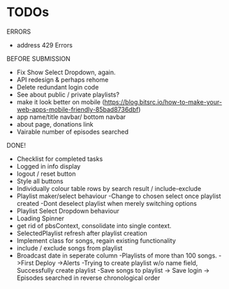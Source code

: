 # TODOs

ERRORS

- address 429 Errors

BEFORE SUBMISSION

- Fix Show Select Dropdown, again.
- API redesign & perhaps rehome
- Delete redundant login code
- See about public / private playlists?
- make it look better on mobile (https://blog.bitsrc.io/how-to-make-your-web-apps-mobile-friendly-85bad8736dbf)
- app name/title navbar/ bottom navbar
- about page, donations link
- Vairable number of episodes searched

DONE!

- Checklist for completed tasks
- Logged in info display
- logout / reset button
- Style all buttons
- Individually colour table rows by search result / include-exclude
- Playlist maker/select behaviour
  -Change to chosen select once playlist created
  -Dont deselect playlist when merely switching options
- Playlist Select Dropdown behaviour
- Loading Spinner
- get rid of pbsContext, consolidate into single context.
- SelectedPlaylist refresh after playlist creation
- Implement class for songs, regain existing functionality
- include / exclude songs from playlist
- Broadcast date in seperate column
  -Playlists of more than 100 songs.
  ->First Deploy
  ->Alerts
  -Trying to create playlist w/o name field, Successfully create playlist
  -Save songs to playlist
  -> Save login
  -> Episodes searched in reverse chronological order
